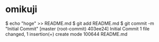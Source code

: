 # omikuji

$ echo "hoge" >> README.md
$ git add README.md
$ git commit -m "Initial Commit"
[master (root-commit) 403ee24] Initial Commit
 1 file changed, 1 insertion(+)
 create mode 100644 README.md
